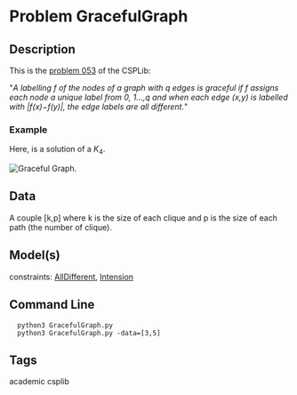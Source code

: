 # Problem GracefulGraph
## Description
This is the [problem 053](https://www.csplib.org/Problems/prob053/) of the CSPLib:

"*A labelling f of the nodes of a graph with q edges is graceful if f assigns each node a unique label from 0, 1...,q
and when each edge (x,y) is labelled with |f(x)−f(y)|, the edge labels are all different.*"


### Example
Here, is a solution of a $K_4$.

![Graceful Graph](/assets/figures/gracefulgraph.png).



## Data
A couple [k,p] where k is the size of each clique and p is the size of each path (the number of clique).

## Model(s)
  constraints: [AllDifferent](http://pycsp.org/documentation/constraints/AllDifferent), [Intension](http://pycsp.org/documentation/constraints/Intension)

## Command Line


```shell
  python3 GracefulGraph.py
  python3 GracefulGraph.py -data=[3,5]
 ```
## Tags
 academic csplib
